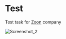 # Test

Test task for [Zoon](https://company.zoon.ru/) company

![Screenshot_2](https://user-images.githubusercontent.com/30575877/56435831-854c1e80-62e2-11e9-8f67-9da03b8698b0.png)
